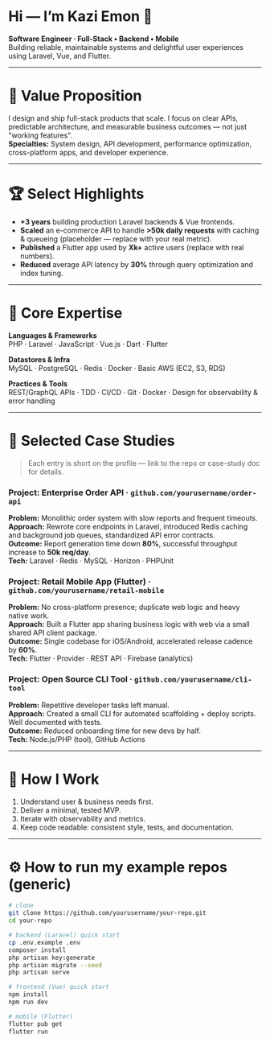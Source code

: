 # Hi — I’m **Kazi Emon** 👋  
**Software Engineer · Full-Stack • Backend • Mobile**  
Building reliable, maintainable systems and delightful user experiences using Laravel, Vue, and Flutter.

---

# 🔎 Value Proposition
I design and ship full-stack products that scale. I focus on clear APIs, predictable architecture, and measurable business outcomes — not just "working features".  
**Specialties:** System design, API development, performance optimization, cross-platform apps, and developer experience.

---

# 🏆 Select Highlights
- **+3 years** building production Laravel backends & Vue frontends.  
- **Scaled** an e-commerce API to handle **>50k daily requests** with caching & queueing (placeholder — replace with your real metric).  
- **Published** a Flutter app used by **Xk+** active users (replace with real numbers).  
- **Reduced** average API latency by **30%** through query optimization and index tuning.

---

# 🧭 Core Expertise
**Languages & Frameworks**  
PHP · Laravel · JavaScript · Vue.js · Dart · Flutter

**Datastores & Infra**  
MySQL · PostgreSQL · Redis · Docker · Basic AWS (EC2, S3, RDS)

**Practices & Tools**  
REST/GraphQL APIs · TDD · CI/CD · Git · Docker · Design for observability & error handling

---

# 📂 Selected Case Studies
> Each entry is short on the profile — link to the repo or case-study doc for details.

### Project: **Enterprise Order API** · `github.com/yourusername/order-api`
**Problem:** Monolithic order system with slow reports and frequent timeouts.  
**Approach:** Rewrote core endpoints in Laravel, introduced Redis caching and background job queues, standardized API error contracts.  
**Outcome:** Report generation time down **80%**, successful throughput increase to **50k req/day**.  
**Tech:** Laravel · Redis · MySQL · Horizon · PHPUnit

### Project: **Retail Mobile App (Flutter)** · `github.com/yourusername/retail-mobile`
**Problem:** No cross-platform presence; duplicate web logic and heavy native work.  
**Approach:** Built a Flutter app sharing business logic with web via a small shared API client package.  
**Outcome:** Single codebase for iOS/Android, accelerated release cadence by **60%**.  
**Tech:** Flutter · Provider · REST API · Firebase (analytics)

### Project: **Open Source CLI Tool** · `github.com/yourusername/cli-tool`
**Problem:** Repetitive developer tasks left manual.  
**Approach:** Created a small CLI for automated scaffolding + deploy scripts. Well documented with tests.  
**Outcome:** Reduced onboarding time for new devs by half.  
**Tech:** Node.js/PHP (tool), GitHub Actions

---

# 🧩 How I Work
1. Understand user & business needs first.  
2. Deliver a minimal, tested MVP.  
3. Iterate with observability and metrics.  
4. Keep code readable: consistent style, tests, and documentation.

---

# ⚙️ How to run my example repos (generic)
```bash
# clone
git clone https://github.com/yourusername/your-repo.git
cd your-repo

# backend (Laravel) quick start
cp .env.example .env
composer install
php artisan key:generate
php artisan migrate --seed
php artisan serve

# frontend (Vue) quick start
npm install
npm run dev

# mobile (Flutter)
flutter pub get
flutter run
